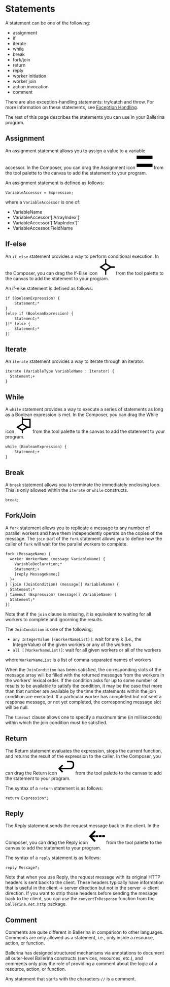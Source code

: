 # Statements

A statement can be one of the following:

- assignment
- if
- iterate
- while
- break
- fork/join
- return
- reply
- worker initiation
- worker join
- action invocation
- comment

There are also exception-handling statements: try/catch and throw. For more information on these statements, see [Exception Handling](exceptions.md).

The rest of this page describes the statements you can use in your Ballerina program. 

## Assignment

An assignment statement allows you to assign a value to a variable accessor. In the Composer, you can drag the Assignment icon ![alt-text](../images/icons/assign.png "Assignment icon") from the tool palette to the canvas to add the statement to your program. 

An assignment statement is defined as follows:
```
VariableAccessor = Expression;
```
where a `VariableAccessor` is one of:
- VariableName
- VariableAccessor'['ArrayIndex']'
- VariableAccessor'['MapIndex']'
- VariableAccessor.FieldName

## If-else

An `if-else` statement provides a way to perform conditional execution. In the Composer, you can drag the If-Else icon ![alt-text](../images/icons/if-else.png "If-Else icon") from the tool palette to the canvas to add the statement to your program. 

An if-else statement is defined as follows: 
```
if (BooleanExpression) {
    Statement;*
}
[else if (BooleanExpression) {
    Statement;*
}]* [else {
    Statement;*
}]
```

## Iterate

An `iterate` statement provides a way to iterate through an iterator.

```
iterate (VariableType VariableName : Iterator) {
  Statement;+
}
```

## While

A `while` statement provides a way to execute a series of statements as long as a Boolean expression is met. In the Composer, you can drag the While icon ![alt-text](../images/icons/while.png "While icon") from the tool palette to the canvas to add the statement to your program. 

```
while (BooleanExpression) {
    Statement;+
}
```

## Break

A `break` statement allows you to terminate the immediately enclosing loop. This is only allowed within the `iterate` or `while` constructs.

```
break;
```

## Fork/Join

A `fork` statement allows you to replicate a message to any number of parallel workers and have them independently operate on the copies of the message. The `join` part of the `fork` statement allows you to define how the caller of `fork` will wait for the parallel workers to complete. 

```
fork (MessageName) {
  worker WorkerName (message VariableName) {
    VariableDeclaration;*
    Statement;+
    [reply MessageName;]
  }+       
} [join (JoinCondition) (message[] VariableName) {
  Statement;*
} timeout (Expression) (message[] VariableName) {
  Statement;*  
}]
```
Note that if the `join` clause is missing, it is equivalent to waiting for all workers to complete and ignorning the results.

The `JoinCondition` is one of the following:
- `any IntegerValue [(WorkerNameList)]`: wait for any k (i.e., the IntegerValue) of the given workers or any of the workers
- `all [(WorkerNameList)]`: wait for all given workers or all of the workers

where `WorkerNameList` is a list of comma-separated names of workers.

When the `JoinCondition` has been satisfied, the corresponding slots of the message array will be filled with the returned messages from the workers in the workers' lexical order. If the condition asks for up to some number of results to be available to satisfy the condition, it may be the case that more than that number are available by the time the statements within the join condition are executed. If a particular worker has completed but not sent a response message, or not yet completed, the corresponding message slot will be null.

The `timeout` clause allows one to specify a maximum time (in milliseconds) within which the join condition must be satisfied.

## Return

The Return statement evaluates the expression, stops the current function, and returns the result of the expression to the caller. In the Composer, you can drag the Return icon ![alt-text](../images/icons/return.png "Return icon") from the tool palette to the canvas to add the statement to your program. 

The syntax of a `return` statement is as follows:
```
return Expression*;
```

## Reply

The Reply statement sends the request message back to the client. In the Composer, you can drag the Reply icon ![alt-text](../images/icons/reply.png "Reply icon") from the tool palette to the canvas to add the statement to your program. 

The syntax of a `reply` statement is as follows:
```
reply Message?;
```

Note that when you use Reply, the request message with its original HTTP headers is sent back to the client. These headers typically have information that is useful in the client -> server direction but not in the server -> client direction. If you want to strip those headers before sending the message back to the client, you can use the `convertToResponse` function from the `ballerina.net.http` package.

## Comment

Comments are quite different in Ballerina in comparison to other languages. Comments are only allowed as a statement, i.e., only inside a resource, action, or function.

Ballerina has designed structured mechanisms via annotations to document all outer-level Ballerina constructs (services, resources, etc.), and comments only play the role of providing a comment about the logic of a resource, action, or function.

Any statement that starts with the characters `//` is a comment.
